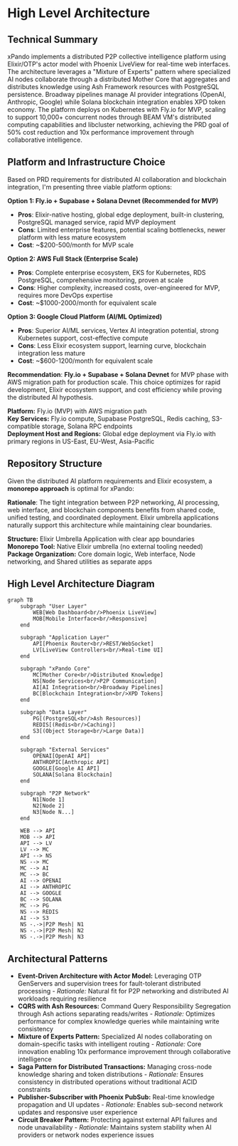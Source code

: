 # High Level Architecture

## Technical Summary

xPando implements a distributed P2P collective intelligence platform using Elixir/OTP's actor model with Phoenix LiveView for real-time web interfaces. The architecture leverages a "Mixture of Experts" pattern where specialized AI nodes collaborate through a distributed Mother Core that aggregates and distributes knowledge using Ash Framework resources with PostgreSQL persistence. Broadway pipelines manage AI provider integrations (OpenAI, Anthropic, Google) while Solana blockchain integration enables XPD token economy. The platform deploys on Kubernetes with Fly.io for MVP, scaling to support 10,000+ concurrent nodes through BEAM VM's distributed computing capabilities and libcluster networking, achieving the PRD goal of 50% cost reduction and 10x performance improvement through collaborative intelligence.

## Platform and Infrastructure Choice

Based on PRD requirements for distributed AI collaboration and blockchain integration, I'm presenting three viable platform options:

**Option 1: Fly.io + Supabase + Solana Devnet (Recommended for MVP)**
- **Pros**: Elixir-native hosting, global edge deployment, built-in clustering, PostgreSQL managed service, rapid MVP deployment
- **Cons**: Limited enterprise features, potential scaling bottlenecks, newer platform with less mature ecosystem
- **Cost**: ~$200-500/month for MVP scale

**Option 2: AWS Full Stack (Enterprise Scale)**  
- **Pros**: Complete enterprise ecosystem, EKS for Kubernetes, RDS PostgreSQL, comprehensive monitoring, proven at scale
- **Cons**: Higher complexity, increased costs, over-engineered for MVP, requires more DevOps expertise
- **Cost**: ~$1000-2000/month for equivalent scale

**Option 3: Google Cloud Platform (AI/ML Optimized)**
- **Pros**: Superior AI/ML services, Vertex AI integration potential, strong Kubernetes support, cost-effective compute
- **Cons**: Less Elixir ecosystem support, learning curve, blockchain integration less mature
- **Cost**: ~$600-1200/month for equivalent scale

**Recommendation**: **Fly.io + Supabase + Solana Devnet** for MVP phase with AWS migration path for production scale. This choice optimizes for rapid development, Elixir ecosystem support, and cost efficiency while proving the distributed AI hypothesis.

**Platform:** Fly.io (MVP) with AWS migration path  
**Key Services:** Fly.io compute, Supabase PostgreSQL, Redis caching, S3-compatible storage, Solana RPC endpoints  
**Deployment Host and Regions:** Global edge deployment via Fly.io with primary regions in US-East, EU-West, Asia-Pacific

## Repository Structure

Given the distributed AI platform requirements and Elixir ecosystem, a **monorepo approach** is optimal for xPando:

**Rationale**: The tight integration between P2P networking, AI processing, web interface, and blockchain components benefits from shared code, unified testing, and coordinated deployment. Elixir umbrella applications naturally support this architecture while maintaining clear boundaries.

**Structure:** Elixir Umbrella Application with clear app boundaries  
**Monorepo Tool:** Native Elixir umbrella (no external tooling needed)  
**Package Organization:** Core domain logic, Web interface, Node networking, and Shared utilities as separate apps

## High Level Architecture Diagram

```mermaid
graph TB
    subgraph "User Layer"
        WEB[Web Dashboard<br/>Phoenix LiveView]
        MOB[Mobile Interface<br/>Responsive]
    end
    
    subgraph "Application Layer"
        API[Phoenix Router<br/>REST/WebSocket]
        LV[LiveView Controllers<br/>Real-time UI]
    end
    
    subgraph "xPando Core"
        MC[Mother Core<br/>Distributed Knowledge]
        NS[Node Services<br/>P2P Communication]
        AI[AI Integration<br/>Broadway Pipelines]
        BC[Blockchain Integration<br/>XPD Tokens]
    end
    
    subgraph "Data Layer"
        PG[(PostgreSQL<br/>Ash Resources)]
        REDIS[(Redis<br/>Caching)]
        S3[(Object Storage<br/>Large Data)]
    end
    
    subgraph "External Services"
        OPENAI[OpenAI API]
        ANTHROPIC[Anthropic API]
        GOOGLE[Google AI API]
        SOLANA[Solana Blockchain]
    end
    
    subgraph "P2P Network"
        N1[Node 1]
        N2[Node 2]
        N3[Node N...]
    end
    
    WEB --> API
    MOB --> API
    API --> LV
    LV --> MC
    API --> NS
    NS --> MC
    MC --> AI
    MC --> BC
    AI --> OPENAI
    AI --> ANTHROPIC
    AI --> GOOGLE
    BC --> SOLANA
    MC --> PG
    NS --> REDIS
    AI --> S3
    NS -.->|P2P Mesh| N1
    NS -.->|P2P Mesh| N2
    NS -.->|P2P Mesh| N3
```

## Architectural Patterns

- **Event-Driven Architecture with Actor Model:** Leveraging OTP GenServers and supervision trees for fault-tolerant distributed processing - _Rationale:_ Natural fit for P2P networking and distributed AI workloads requiring resilience
- **CQRS with Ash Resources:** Command Query Responsibility Segregation through Ash actions separating reads/writes - _Rationale:_ Optimizes performance for complex knowledge queries while maintaining write consistency  
- **Mixture of Experts Pattern:** Specialized AI nodes collaborating on domain-specific tasks with intelligent routing - _Rationale:_ Core innovation enabling 10x performance improvement through collaborative intelligence
- **Saga Pattern for Distributed Transactions:** Managing cross-node knowledge sharing and token distributions - _Rationale:_ Ensures consistency in distributed operations without traditional ACID constraints
- **Publisher-Subscriber with Phoenix PubSub:** Real-time knowledge propagation and UI updates - _Rationale:_ Enables sub-second network updates and responsive user experience
- **Circuit Breaker Pattern:** Protecting against external API failures and node unavailability - _Rationale:_ Maintains system stability when AI providers or network nodes experience issues
